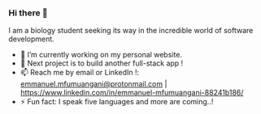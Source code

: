 ### Hi there 👋


I am a biology student seeking its way in the incredible world of software development.


- 🔭 I’m currently working on my personal website.
- 🌱 Next project is to build another full-stack app !
- 📫 Reach me by email or LinkedIn !: [emmanuel.mfumuangani@protonmail.com](mailto:emmanuel.mfumuangani@protonmail.com) | https://www.linkedin.com/in/emmanuel-mfumuangani-88241b186/
- ⚡ Fun fact: I speak five languages and more are coming..!

